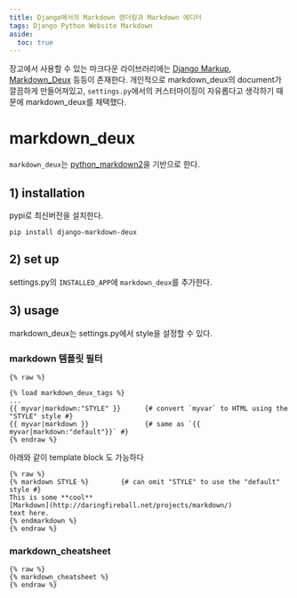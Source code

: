 ```yaml
---
title: Django에서의 Markdown 렌더링과 Markdown 에디터
tags: Django Python Website Markdown
aside:
  toc: true
---
```


장고에서 사용할 수 있는 마크다운 라이브러리에는 [Django Markup](https://pypi.org/project/django-markup/), [Markdown_Deux](https://github.com/trentm/django-markdown-deux) 등등이 존재한다. 개인적으로 markdown_deux의 document가 깔끔하게 만들어져있고, `settings.py`에서의 커스터마이징이 자유롭다고 생각하기 때문에 markdown_deux를 채택했다.

# markdown_deux
`markdown_deux`는 [python_markdown2](https://github.com/trentm/python-markdown2)을 기반으로 한다. 
## 1) installation
pypi로 최신버전을 설치한다.
```
pip install django-markdown-deux
```

## 2) set up
settings.py의 `INSTALLED_APP`에 `markdown_deux`를 추가한다.

## 3) usage
markdown_deux는 settings.py에서 style을 설정할 수 있다.
### markdown 템플릿 필터
```
{% raw %}

{% load markdown_deux_tags %}
...
{{ myvar|markdown:"STYLE" }}      {# convert `myvar` to HTML using the "STYLE" style #}
{{ myvar|markdown }}              {# same as `{{ myvar|markdown:"default"}}` #}
{% endraw %}
```
아래와 같이 template block 도 가능하다
```
{% raw %}
{% markdown STYLE %}        {# can omit "STYLE" to use the "default" style #}
This is some **cool**
[Markdown](http://daringfireball.net/projects/markdown/)
text here.
{% endmarkdown %}
{% endraw %}
```

### markdown_cheatsheet
```
{% raw %}
{% markdown_cheatsheet %}
{% endraw %}
```